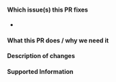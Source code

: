 #### Which issue(s) this PR fixes

- 

#### What this PR does / why we need it

#### Description of changes

#### Supported Information
